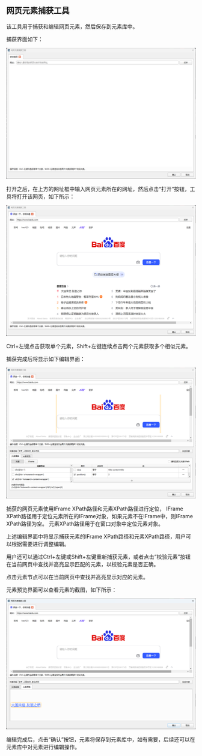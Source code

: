 ## 网页元素捕获工具

该工具用于捕获和编辑网页元素，然后保存到元素库中。

捕获界面如下：

![捕获元素界面](web_element_capture_tool_start.png)

打开之后，在上方的网址框中输入网页元素所在的网址，然后点击“打开”按钮，工具将打开该网页，如下所示：

![web_element_capture_tool_open_url.png](web_element_capture_tool_open_url.png)

Ctrl+左键点击获取单个元素，Shift+左键连续点击两个元素获取多个相似元素。

捕获完成后将显示如下编辑界面：

![元素编辑界面](web_element_capture_tool_edit_element.png)

捕获的网页元素使用IFrame XPath路径和元素XPath路径进行定位， 
IFrame XPath路径用于定位元素所在的IFrame对象，如果元素不在IFrame中，则IFrame XPath路径为空。
元素XPath路径用于在窗口对象中定位元素对象。

上述编辑界面中将显示捕获元素的IFrame XPath路径和元素XPath路径，用户可以根据需要进行调整编辑。

用户还可以通过Ctrl+左键或Shift+左键重新捕获元素，或者点击“校验元素”按钮在当前网页中查找并高亮显示匹配的元素，以校验元素是否正确。

点击元素节点可以在当前网页中查找并高亮显示对应的元素。

元素预览界面可以查看元素的截图，如下所示：

![元素预览界面](web_element_capture_tool_preview_element.png)

编辑完成后，点击“确认”按钮，元素将保存到元素库中，如有需要，后续还可以在元素库中对元素进行编辑操作。
